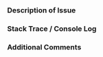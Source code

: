 <Please Fill out this template so that I can help you better>
<Make Sure you have read the readme, and search existing issues before opening a new one>

### Description of Issue

<Please Fill out this section with a description of your problem>


### Stack Trace / Console Log

<Please paste any stack trace or console.log here>


### Additional Comments

<Any aditional comments here>